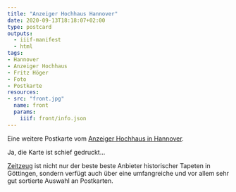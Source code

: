 ```yaml
---
title: "Anzeiger Hochhaus Hannover"
date: 2020-09-13T18:18:07+02:00
type: postcard
outputs:
  - iiif-manifest
  - html
tags:
- Hannover
- Anzeiger Hochhaus
- Fritz Höger
- Foto
- Postkarte
resources:
- src: "front.jpg"
  name: front
  params:
    iiif: front/info.json
---
```


Eine weitere Postkarte vom [Anzeiger Hochhaus in Hannover](https://de.wikipedia.org/wiki/Anzeiger-Hochhaus).
<!--more-->
Ja, die Karte ist schief gedruckt...

<div class="source"><a href="http://zeitzeug.de/">Zeitzeug</a> ist nicht nur der beste beste Anbieter historischer Tapeten in Göttingen, sondern verfügt auch über eine umfangreiche und vor allem sehr gut sortierte Auswahl an Postkarten.</div>
